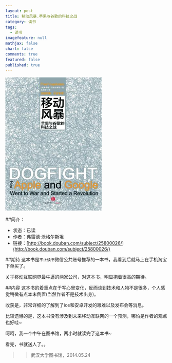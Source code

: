 ```yaml
---
layout: post
title: 移动风暴.苹果与谷歌的科技之战
category: 读书
tags: 
  - 读书
imagefeature: null
mathjax: false
chart: false
comments: true
featured: false
published: true
---
```

![img](/images/post/book/google-apple.jpg)

##简介：
*	状态：已读
*	作者：弗雷德·沃格尔斯坦 
*	链接：[http://book.douban.com/subject/25800026/](http://book.douban.com/subject/25800026/)

##期待
这本书是`不止读书`微信公共账号推荐的一本书，我看到后就马上在手机淘宝下单买了。

关乎移动互联网界最牛逼的两家公司，对这本书，明显抱着很高的期待。

##内容
这本书的着重点在于写心里变化，反而谈到技术和人物不是很多，个人感觉稍微有点本末倒置(当然作者不是技术出身)。

收获是，非常详细的了解到了ios和安卓开发的艰难以及发布会等消息。

比较遗憾的是，这本书没有涉及到未来移动互联网的一个预测，哪怕是作者的观点也好哇~ 

呵呵，我一个中午在图书馆，两小时就读完了这本书~

看完，书就送人了。。

>>武汉大学图书馆，2014.05.24